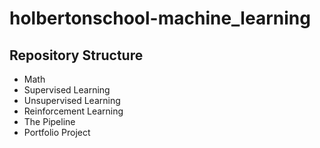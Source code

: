 # holbertonschool-machine_learning

## Repository Structure


* Math
* Supervised Learning
* Unsupervised Learning
* Reinforcement Learning
* The Pipeline
* Portfolio Project
